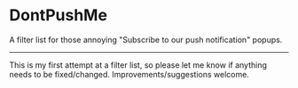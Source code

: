 # DontPushMe
A filter list for those annoying "Subscribe to our push notification" popups.

----

This is my first attempt at a filter list, so please let me know if anything needs to be fixed/changed. Improvements/suggestions welcome.
